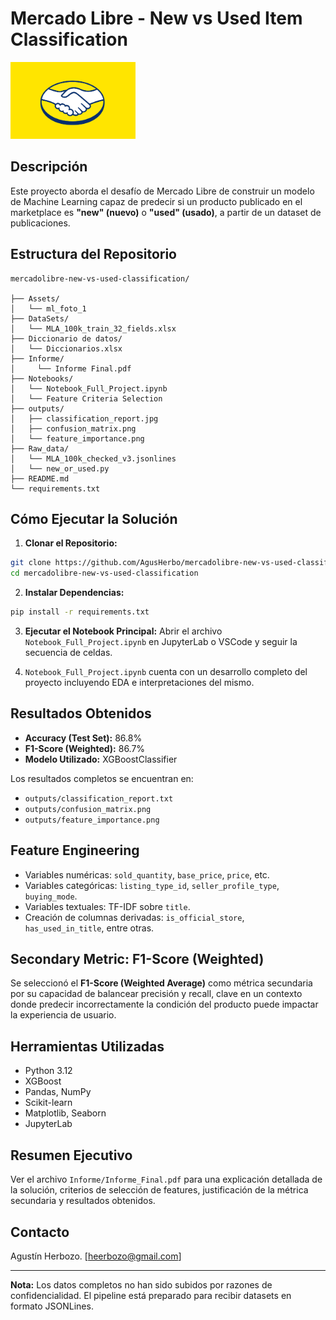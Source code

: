 # Mercado Libre - New vs Used Item Classification  
<img src="Assets/ml_foto_1.png" alt="Mercado Libre" width="200"/> 

## Descripción

Este proyecto aborda el desafío de Mercado Libre de construir un modelo de Machine Learning capaz de predecir si un producto publicado en el marketplace es **"new" (nuevo)** o **"used" (usado)**, a partir de un dataset de publicaciones.

## Estructura del Repositorio

```
mercadolibre-new-vs-used-classification/

├── Assets/
│   └── ml_foto_1
├── DataSets/
│   └── MLA_100k_train_32_fields.xlsx
├── Diccionario de datos/
│   └── Diccionarios.xlsx
├── Informe/
│     └── Informe Final.pdf
├── Notebooks/
│   └── Notebook_Full_Project.ipynb
│   └── Feature Criteria Selection
├── outputs/
│   ├── classification_report.jpg
│   ├── confusion_matrix.png
│   └── feature_importance.png
├── Raw_data/
│   └── MLA_100k_checked_v3.jsonlines
│   └── new_or_used.py
├── README.md
└── requirements.txt
```

## Cómo Ejecutar la Solución

1. **Clonar el Repositorio:**

```bash
git clone https://github.com/AgusHerbo/mercadolibre-new-vs-used-classification.git
cd mercadolibre-new-vs-used-classification
```

2. **Instalar Dependencias:**

```bash
pip install -r requirements.txt
```

3. **Ejecutar el Notebook Principal:** Abrir el archivo `Notebook_Full_Project.ipynb` en JupyterLab o VSCode y seguir la secuencia de celdas.
   
4. `Notebook_Full_Project.ipynb` cuenta con un desarrollo completo del proyecto incluyendo EDA e interpretaciones del mismo. 

## Resultados Obtenidos

* **Accuracy (Test Set):** 86.8%
* **F1-Score (Weighted):** 86.7%
* **Modelo Utilizado:** XGBoostClassifier

Los resultados completos se encuentran en:

* `outputs/classification_report.txt`
* `outputs/confusion_matrix.png`
* `outputs/feature_importance.png`

## Feature Engineering

* Variables numéricas: `sold_quantity`, `base_price`, `price`, etc.
* Variables categóricas: `listing_type_id`, `seller_profile_type`, `buying_mode`.
* Variables textuales: TF-IDF sobre `title`.
* Creación de columnas derivadas: `is_official_store`, `has_used_in_title`, entre otras.

## Secondary Metric: F1-Score (Weighted)

Se seleccionó el **F1-Score (Weighted Average)** como métrica secundaria por su capacidad de balancear precisión y recall, clave en un contexto donde predecir incorrectamente la condición del producto puede impactar la experiencia de usuario.

## Herramientas Utilizadas

* Python 3.12
* XGBoost
* Pandas, NumPy
* Scikit-learn
* Matplotlib, Seaborn
* JupyterLab

## Resumen Ejecutivo

Ver el archivo `Informe/Informe_Final.pdf` para una explicación detallada de la solución, criterios de selección de features, justificación de la métrica secundaria y resultados obtenidos.

## Contacto

Agustín Herbozo. \[heerbozo@gmail.com]

---

**Nota:** Los datos completos no han sido subidos por razones de confidencialidad. El pipeline está preparado para recibir datasets en formato JSONLines.
